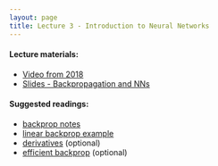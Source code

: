 ```yaml
---
layout: page
title: Lecture 3 - Introduction to Neural Networks
---
```


#### Lecture materials:
- [Video from 2018](https://www.youtube.com/watch?v=pxGgqrxioz0)
- [Slides - Backpropagation and NNs](https://drive.google.com/file/d/106DuprQGEBF0XH0KmbkXbSIRcb_F5iC2/view?usp=sharing)

#### Suggested readings:
- [backprop notes](https://deep-learning-su.github.io/optimization-2/)
- [linear backprop example](http://cs231n.stanford.edu/handouts/linear-backprop.pdf)
- [derivatives](http://cs231n.stanford.edu/handouts/derivatives.pdf) (optional)
- [efficient backprop](http://yann.lecun.com/exdb/publis/pdf/lecun-98b.pdf) (optional)
